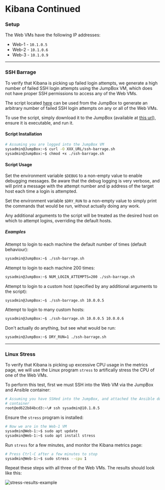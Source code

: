 # Kibana Continued

### Setup

The Web VMs have the following IP addresses:

* Web-1 - `10.1.0.5`
* Web-2 - `10.1.0.6`
* Web-3 - `10.1.0.9`

---

### SSH Barrage

To verify that Kibana is picking up failed login attempts, we generate a high
number of failed SSH login attempts using the JumpBox VM, which does not have
proper SSH permissions to access any of the Web VMs.

The script located [here](./scripts/ssh-barrage.sh) can be used from the JumpBox to generate an arbitrary number of failed SSH login attempts on any or all of
the Web VMs.

To use the script, simply download it to the JumpBox (available at [this
url]()), ensure it is executable, and run it.

#### Script Installation

```bash
# Assuming you are logged into the JumpBox VM
sysadmin@JumpBox:~$ curl -O XXX_URL/ssh-barrage.sh
sysadmin@JumpBox:~$ chmod +x ./ssh-barrage.sh
```

#### Script Usage

Set the environment variable `$DEBUG` to a non-empty value to enable debugging
messages. Be aware that the debug logging is very verbose, and will print a
message with the attempt number and ip address of the target host each time a
login is attempted.

Set the environment variable `$DRY_RUN` to a non-empty value to simply print the
commands that would be run, without actually doing any work.

Any additional arguments to the script will be treated as the desired host on
which to attempt logins, overriding the default hosts.

##### Examples

Attempt to login to each machine the default number of times (default behaviour):

```bash
sysadmin@JumpBox:~$ ./ssh-barrage.sh
```

Attempt to login to each machine 200 times:

```bash
sysadmin@JumpBox:~$ NUM_LOGIN_ATTEMPTS=200 ./ssh-barrage.sh
```

Attempt to login to a custom host (specified by any additional arguments to the script):

```bash
sysadmin@JumpBox:~$ ./ssh-barrage.sh 10.0.0.5
```

Attempt to login to many custom hosts:

```bash
sysadmin@JumpBox:~$ ./ssh-barrage.sh 10.0.0.5 10.0.0.6
```

Don't actually do anything, but see what would be run:

```bash
sysadmin@JumpBox:~$ DRY_RUN=1 ./ssh-barrage.sh
```

---

### Linux Stress

To verify that Kibana is picking up excessive CPU usage in the metrics page,
we will use the Linux program `stress` to artifically stress the CPU of one of
the Web VMs.

To perform this test, first we must SSH into the Web VM via the JumpBox and
Ansible container:

```bash
# Assuming you have SSHed into the JumpBox, and attached the Ansible docker
# container
root@ed622b84bcd3:~\# ssh sysadmin@10.1.0.5
```

Ensure the `stress` program is installed:

```bash
# Now we are in the Web-1 VM
sysadmin@Web-1:~$ sudo apt update
sysadmin@Web-1:~$ sudo apt install stress
```

Run `stress` for a few minutes, and monitor the Kibana metrics page:

```bash
# Press Ctrl-C after a few minutes to stop
sysadmin@Web-1:~$ sudo stress --cpu 1
```

Repeat these steps with all three of the Web VMs. The results should look like
this:

![stress-results-example](../images/stress-results.png)
